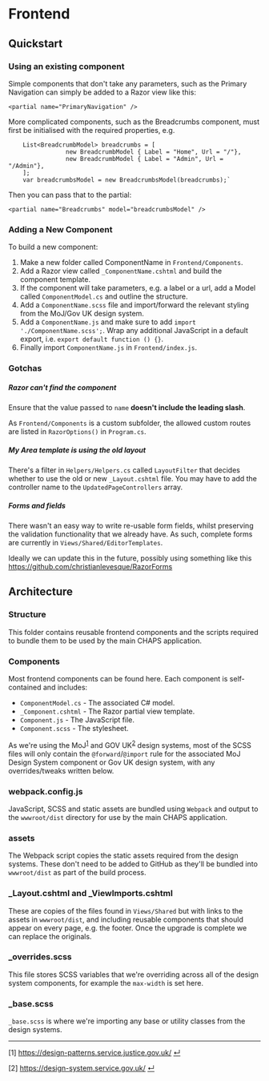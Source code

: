 # Frontend

## Quickstart

### Using an existing component

Simple components that don't take any parameters, such as the Primary Navigation can simply be added to a Razor view like this:

`<partial name="PrimaryNavigation" />`

More complicated components, such as the Breadcrumbs component, must first be initialised with the required properties, e.g.

```
    List<BreadcrumbModel> breadcrumbs = [
                new BreadcrumbModel { Label = "Home", Url = "/"},
                new BreadcrumbModel { Label = "Admin", Url = "/Admin"},
    ];
    var breadcrumbsModel = new BreadcrumbsModel(breadcrumbs);`
```

Then you can pass that to the partial:

`<partial name="Breadcrumbs" model="breadcrumbsModel" />`

### Adding a New Component

To build a new component:

1. Make a new folder called ComponentName in `Frontend/Components`.
2. Add a Razor view called `_ComponentName.cshtml` and build the component template.
3. If the component will take parameters, e.g. a label or a url, add a Model called `ComponentModel.cs` and outline the structure.
4. Add a `ComponentName.scss` file and import/forward the relevant styling from the MoJ/Gov UK design system.
5. Add a `ComponentName.js` and make sure to add `import './ComponentName.scss';`. Wrap any additional JavaScript in a default export, i.e. `export default function () {}`.
6. Finally import `ComponentName.js` in `Frontend/index.js`.

### Gotchas

##### Razor can't find the component

Ensure that the value passed to `name` **doesn't include the leading slash**.

As `Frontend/Components` is a custom subfolder, the allowed custom routes are listed in `RazorOptions()` in `Program.cs`. 

##### My Area template is using the old layout
There's a filter in `Helpers/Helpers.cs` called `LayoutFilter` that decides whether to use the old or new `_Layout.cshtml` file. You may have to add the controller name to the `UpdatedPageControllers` array.

##### Forms and fields

There wasn't an easy way to write re-usable form fields, whilst preserving the validation functionality that we already have. As such, complete forms are currently in `Views/Shared/EditorTemplates`.

Ideally we can update this in the future, possibly using something like this https://github.com/christianlevesque/RazorForms


## Architecture

### Structure
This folder contains reusable frontend components and the scripts required to bundle them to be used by the main CHAPS application.

### Components
Most frontend components can be found here. Each component is self-contained and includes:

* `ComponentModel.cs` - The associated C# model.
* `_Component.cshtml` - The Razor partial view template.
* `Component.js` - The JavaScript file.
* `Component.scss` - The stylesheet.

As we're using the MoJ<sup name="footnoteref1">[1](#footnote1)</sup> and GOV UK<sup name="footnoteref2">[2](#footnote2)</sup> design systems, most of the SCSS files will only contain the `@forward`/`@import` rule for the associated MoJ Design System component or Gov UK design system, with any overrides/tweaks written below.
### webpack.config.js
JavaScript, SCSS and static assets are bundled using `Webpack` and output to the `wwwroot/dist` directory for use by the main CHAPS application.
### assets
The Webpack script copies the static assets required from the design systems. These don't need to be added to GitHub as they'll be bundled into `wwwroot/dist` as part of the build process.
### _Layout.cshtml and _ViewImports.cshtml
These are copies of the files found in `Views/Shared` but with links to the assets in `wwwroot/dist`, and including reusable components that should appear on every page, e.g. the footer. Once the upgrade is complete we can replace the originals.
### _overrides.scss
This file stores SCSS variables that we're overriding across all of the design system components, for example the `max-width` is set here.
### _base.scss
`_base.scss` is where we're importing any base or utility classes from the design systems.

---
<span name="footnote1">[1]</span> https://design-patterns.service.justice.gov.uk/ [&crarr;](#footnoteref1)

<span name="footnote1">[2]</span> https://design-system.service.gov.uk/ [&crarr;](#footnoteref2)